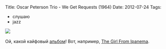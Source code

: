 Title: Oscar Peterson Trio - We Get Requests (1964)
Date: 2012-07-24
Tags: 
  - слушаю
  - jazz

<div class="text"><img src="https://dl.dropbox.com/u/140528/site/we-get-requests.jpeg" /><br /><br />
Ой, какой кайфовый <a href="http://en.wikipedia.org/wiki/We_Get_Requests">альбом</a>! Вот, например, <a href="http://www.youtube.com/watch?v=OcETI4dsMyc">The Girl From Ipanema</a>.</div>